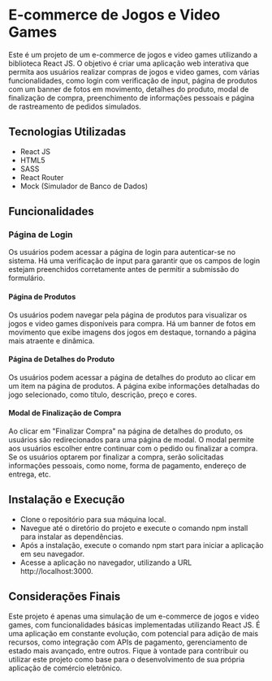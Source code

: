 # E-commerce de Jogos e Video Games
Este é um projeto de um e-commerce de jogos e video games utilizando a biblioteca React JS. O objetivo é criar uma aplicação web interativa que permita aos usuários realizar compras de jogos e video games, com várias funcionalidades, como login com verificação de input, página de produtos com um banner de fotos em movimento, detalhes do produto, modal de finalização de compra, preenchimento de informações pessoais e página de rastreamento de pedidos simulados.

## Tecnologias Utilizadas
- React JS
- HTML5
- SASS
- React Router
- Mock (Simulador de Banco de Dados)

## Funcionalidades
### Página de Login
Os usuários podem acessar a página de login para autenticar-se no sistema.
Há uma verificação de input para garantir que os campos de login estejam preenchidos corretamente antes de permitir a submissão do formulário.

#### Página de Produtos
Os usuários podem navegar pela página de produtos para visualizar os jogos e video games disponíveis para compra.
Há um banner de fotos em movimento que exibe imagens dos jogos em destaque, tornando a página mais atraente e dinâmica.

#### Página de Detalhes do Produto
Os usuários podem acessar a página de detalhes do produto ao clicar em um item na página de produtos.
A página exibe informações detalhadas do jogo selecionado, como título, descrição, preço e cores.

#### Modal de Finalização de Compra
Ao clicar em "Finalizar Compra" na página de detalhes do produto, os usuários são redirecionados para uma página de modal.
O modal permite aos usuários escolher entre continuar com o pedido ou finalizar a compra.
Se os usuários optarem por finalizar a compra, serão solicitadas informações pessoais, como nome, forma de pagamento, endereço de entrega, etc.

## Instalação e Execução
- Clone o repositório para sua máquina local.
- Navegue até o diretório do projeto e execute o comando npm install para instalar as dependências.
- Após a instalação, execute o comando npm start para iniciar a aplicação em seu navegador.
- Acesse a aplicação no navegador, utilizando a URL http://localhost:3000.

## Considerações Finais
Este projeto é apenas uma simulação de um e-commerce de jogos e video games, com funcionalidades básicas implementadas utilizando React JS. É uma aplicação em constante evolução, com potencial para adição de mais recursos, como integração com APIs de pagamento, gerenciamento de estado mais avançado, entre outros. Fique à vontade para contribuir ou utilizar este projeto como base para o desenvolvimento de sua própria aplicação de comércio eletrônico.
